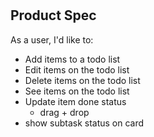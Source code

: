 # <APP NAME>

## Product Spec

As a user, I'd like to:

-   Add items to a todo list
-   Edit items on the todo list
-   Delete items on the todo list
-   See items on the todo list
-   Update item done status
    -   drag + drop
-   show subtask status on card
